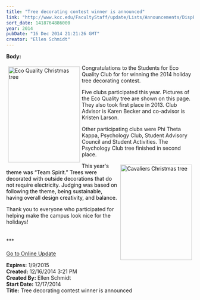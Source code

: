 ```yaml
---
title: "Tree decorating contest winner is announced"
link: "http://www.kcc.edu/FacultyStaff/update/Lists/Announcements/DispForm.aspx?ID=1778"
sort_date: 1418764886000
year: 2014
pubDate: "16 Dec 2014 21:21:26 GMT"
creator: "Ellen Schmidt"
---
```


<div><b>Body:</b> <div class="ExternalClassC7AF0FAA1DEB47B288286D17E0CC1644"><p>​<img width="252" height="335" alt="Eco Quality Christmas tree" src="/FacultyStaff/update/PublishingImages/Eco_Quality_tree.jpg" style="height:257px;vertical-align:auto;float:left;margin:5px;width:193px" />Congratulations to the Students for Eco Quality Club for for winning the 2014 holiday tree decorating contest.</p>
<p>Five clubs participated this year. Pictures of the Eco Quality tree are shown on this page. They also took first place in 2013. Club Advisor is Karen Becker and co-advisor is Kristen Larson. </p>
<p>Other participating clubs were Phi Theta Kappa, Psychology Club, Student Advisory Council and Student Activities. The Psychology Club tree finished in second place. </p>
<p style="color:#000000"><span><img width="253" height="335" alt="Cavaliers Christmas tree" src="/FacultyStaff/update/PublishingImages/Cavaliers_Christmas_tree.jpg" style="height:256px;vertical-align:auto;float:right;margin:5px;width:192px" />This year's theme was “Team Spirit.” Trees were decorated with outside decorations that do not require electricity. Judging was based on following the theme, being sustainable, having overall design creativity, and balance. </span></p>
<p><span style="color:#74ff36"></span>Thank you to everyone who participated for helping make the campus look nice for the holidays!<br /> <br /> <br />***<br /> <br /><a href="/update">Go to Online Update</a></p></div></div>
<div><b>Expires:</b> 1/9/2015</div>
<div><b>Created:</b> 12/16/2014 3:21 PM</div>
<div><b>Created By:</b> Ellen Schmidt</div>
<div><b>Start Date:</b> 12/17/2014</div>
<div><b>Title:</b> Tree decorating contest winner is announced</div>
